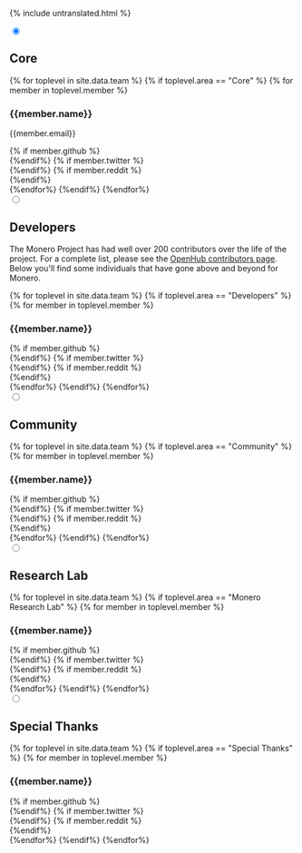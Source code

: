 {% include untranslated.html %}
<div class="team">

   <section class="container">
    <div class="row">
        <div class="col-xs-12">
                        <div class="tabPanel-widget">
                           <label for="tab-1" tabindex="0"></label>
                            <input id="tab-1" type="radio" name="tabs" aria-hidden="true" checked>
                            <h2>Core</h2>
                            <div class="tabPanel-content">
                              <div class="row">
                                {% for toplevel in site.data.team %}
                                  {% if toplevel.area == "Core" %}
                                    {% for member in toplevel.member %}
                                        <div class="half col-lg-6 col-md-6 col-sm-6 col-xs-6">
                                           <div class="info-block">
                                                <div class="row center-xs">
                                                    <h3>{{member.name}}</h3>
                                                </div>
                                                <div class="row center-xs">
                                                    <p>{{member.email}}</p>
                                                </div>
                                                <div class="row center-xs icons">
                                                    {% if member.github %}
                                                    <a href="{{member.github}}" target="_blank" rel="noreferrer, noopener"><div class="col social-icon github"></div></a>
                                                    {%endif%}
                                                    {% if member.twitter %}
                                                    <a href="{{member.twitter}}" target="_blank" rel="noreferrer, noopener"><div class="col social-icon twitter"></div></a>
                                                    {%endif%}
                                                    {% if member.reddit %}
                                                    <a href="{{member.reddit}}" target="_blank" rel="noreferrer, noopener"><div class="col social-icon reddit"></div></a>
                                                    {%endif%}
                                                </div>
                                            </div>
                                        </div>
                                    {%endfor%}
                                  {%endif%}
                                {%endfor%}
                              </div>
                            </div>
                            <label for="tab-2" tabindex="0"></label>
                            <input id="tab-2" type="radio" name="tabs" aria-hidden="true">
                            <h2>Developers</h2>
                            <div class="tabPanel-content">
                             <div class="container full">
                                   <div class="info-block text-adapt">
                                        <div class="row">
                                            <div class="col-xs-12 text-adapt">
                                                <p>The Monero Project has had well over 200 contributors over the life of the project. For a complete list, please see the <a href="https://www.openhub.net/p/monero/contributors">OpenHub contributors page</a>. Below you'll find some individuals that have gone above and beyond for Monero.</p>
                                            </div>
                                        </div>
                                    </div>
                            </div>
                              <div class="row">
                                {% for toplevel in site.data.team %}
                                  {% if toplevel.area == "Developers" %}
                                    {% for member in toplevel.member %}
                                        <div class="half col-lg-6 col-md-6 col-sm-6 col-xs-6">
                                           <div class="info-block">
                                                <div class="row center-xs">
                                                    <h3>{{member.name}}</h3>
                                                </div>
                                                <div class="row center-xs icons">
                                                    {% if member.github %}
                                                    <a href="{{member.github}}" target="_blank" rel="noreferrer, noopener"><div class="col social-icon github"></div></a>
                                                    {%endif%}
                                                    {% if member.twitter %}
                                                    <a href="{{member.twitter}}" target="_blank" rel="noreferrer, noopener"><div class="col social-icon twitter"></div></a>
                                                    {%endif%}
                                                    {% if member.reddit %}
                                                    <a href="{{member.reddit}}" target="_blank" rel="noreferrer, noopener"><div class="col social-icon reddit"></div></a>
                                                    {%endif%}
                                                </div>
                                            </div>
                                        </div>
                                    {%endfor%}
                                  {%endif%}
                                {%endfor%}
                              </div>
                            </div>
                            <label for="tab-3" tabindex="0"></label>
                            <input id="tab-3" type="radio" name="tabs" aria-hidden="true">
                            <h2>Community</h2>
                            <div class="tabPanel-content">
                              <div class="row">
                                {% for toplevel in site.data.team %}
                                  {% if toplevel.area == "Community" %}
                                    {% for member in toplevel.member %}
                                        <div class="half col-lg-6 col-md-6 col-sm-6 col-xs-6">
                                           <div class="info-block">
                                                <div class="row center-xs">
                                                    <h3>{{member.name}}</h3>
                                                </div>
                                                <div class="row center-xs icons">
                                                    {% if member.github %}
                                                    <a href="{{member.github}}" target="_blank" rel="noreferrer, noopener"><div class="col social-icon github"></div></a>
                                                    {%endif%}
                                                    {% if member.twitter %}
                                                    <a href="{{member.twitter}}" target="_blank" rel="noreferrer, noopener"><div class="col social-icon twitter"></div></a>
                                                    {%endif%}
                                                    {% if member.reddit %}
                                                    <a href="{{member.reddit}}" target="_blank" rel="noreferrer, noopener"><div class="col social-icon reddit"></div></a>
                                                    {%endif%}
                                                </div>
                                            </div>
                                        </div>
                                    {%endfor%}
                                  {%endif%}
                                {%endfor%}
                              </div>
                            </div>
                            <label for="tab-4" tabindex="0"></label>
                            <input id="tab-4" type="radio" name="tabs" aria-hidden="true">
                            <h2>Research Lab</h2>
                            <div class="tabPanel-content">
                              <div class="row">
                                {% for toplevel in site.data.team %}
                                  {% if toplevel.area == "Monero Research Lab" %}
                                    {% for member in toplevel.member %}
                                        <div class="half col-lg-6 col-md-6 col-sm-12 col-xs-6">
                                           <div class="info-block">
                                                <div class="row center-xs">
                                                    <h3>{{member.name}}</h3>
                                                </div>
                                                <div class="row center-xs icons">
                                                    {% if member.github %}
                                                    <a href="{{member.github}}" target="_blank" rel="noreferrer, noopener"><div class="col social-icon github"></div></a>
                                                    {%endif%}
                                                    {% if member.twitter %}
                                                    <a href="{{member.twitter}}" target="_blank" rel="noreferrer, noopener"><div class="col social-icon twitter"></div></a>
                                                    {%endif%}
                                                    {% if member.reddit %}
                                                    <a href="{{member.reddit}}" target="_blank" rel="noreferrer, noopener"><div class="col social-icon reddit"></div></a>
                                                    {%endif%}
                                                </div>
                                            </div>
                                        </div>
                                    {%endfor%}
                                  {%endif%}
                                {%endfor%}
                              </div>
                            </div>
                            <label for="tab-5" tabindex="0"></label>
                            <input id="tab-5" type="radio" name="tabs" aria-hidden="true">
                            <h2>Special Thanks</h2>
                            <div class="tabPanel-content">
                              <div class="row">
                                {% for toplevel in site.data.team %}
                                  {% if toplevel.area == "Special Thanks" %}
                                    {% for member in toplevel.member %}
                                        <div class="half col-lg-6 col-md-6 col-sm-12 col-xs-6">
                                           <div class="info-block">
                                                <div class="row center-xs">
                                                    <h3>{{member.name}}</h3>
                                                </div>
                                                <div class="row center-xs icons">
                                                    {% if member.github %}
                                                    <a href="{{member.github}}" target="_blank" rel="noreferrer, noopener"><div class="col social-icon github"></div></a>
                                                    {%endif%}
                                                    {% if member.twitter %}
                                                    <a href="{{member.twitter}}" target="_blank" rel="noreferrer, noopener"><div class="col social-icon twitter"></div></a>
                                                    {%endif%}
                                                    {% if member.reddit %}
                                                    <a href="{{member.reddit}}" target="_blank" rel="noreferrer, noopener"><div class="col social-icon reddit"></div></a>
                                                    {%endif%}
                                                </div>
                                            </div>
                                        </div>
                                    {%endfor%}
                                  {%endif%}
                                {%endfor%}
                              </div>
                            </div>
                          </div>
        </div>
    </div>
</section>


</div>